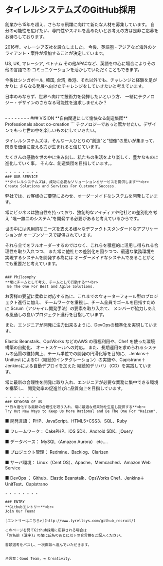 # タイレルシステムズのGitHub採用
創業から15年を超え、さらなる飛躍に向けて新たな人材を募集しています。
自分の可能性を広げたい、専門性やスキルを高めたいとお考えの方は是非ご応募をお待ちしております。


2016年、マレーシア支社を設立しました。
今後、英語圏・アジアなど海外のクライアント・案件が増加することが決定しています。

US, UK, マレーシア, ベトナム その他APACなど、英語を中心に場合によりその他の言語での
コミュニケーションを活かしていただくこともできます。

今後はシンガポール, 韓国, 台湾, 香港、それ以外でも、チャレンジと経験を足がかりに
さらなる発展へ向けたチャレンジをしていきたいと考えています。

日本のみならず、世界へ向けて技術力を発揮したいという方、
一緒にテクノロジー・デザインのさらなる可能性を追求しませんか？

<br>
- - - - - - - -
### VISION
**自由闊達にして愉快なる創造集団**<br>
Professionals about co-creation
```
テクノロジーであっと驚かせたい。デザインでもっと世の中を楽しいものにしていきたい。

タイレルシステムズは、そんな一人ひとりの"創造"と"想像"の思いが集まって、
閃きを価値に変える力が生まれると信じています。

たくさんの感動を世の中に生み出し、私たちの生活をより楽しく、豊かなものに進化していく事。
そんな、創造集団を目指しています。。
```
- - - - - - - -
### OUR SERVICE
**タイレルシステムズは、成功に必要なソリューションとサービスを提供します**<br>
Create Solutions and Services For Customer Success.
```
弊社では、お客様のご要望にあわせ、オーダーメイドなシステムを開発しています。

常にビジネスは独自性を持っており、独創的なアイディアや他社との差別化を考え
"唯一無二のシステム"を開発する必要があると考えているからです。

世の中には汎用的なニーズを支える様々なデファクトスタンダードなアプリケーションが
オープンソースで提供されています。

それら全てをフルオーダーするのではなく、これらを積極的に活用し得られる合理性を取り入れつつ、
また常に他社との差別化を図りつつ、最適な業務環境を実現するシステムを開発する為には
オーダーメイドなシステムであることがとても重要だと考えています。
```
- - - - - - - -
### Philosophy
**常にチームとして考え、チームとして行動する**<br>
 Be The One For Best and Agile Solutions.
```
お客様の要望に柔軟に対応する為に、これまでのウォーターフォール型のプロジェクト進行に加え、
チームワークを重視し、チーム全員でゴールを目指すために Scrum（アジャイル開発手法）の要素を取り入れて、
メンバーが協力しあえる風通しの良いプロジェクト進行を目指しています。

また、エンジニアが開発に注力出来るように、DevOpsの標準化を実現しています。

Elastic Beanstalk、OpsWorks などのAWS の積極利用や、Chef を使った環境構築の自動化、
オートスケールへの対応。
また、長期運用を求められるシステムの品質の維持向上、チーム単位での開発の円滑化等を目的に、
Jenkins＋Unittest によるCI（継続的インテグレーション）の実施や、Capistrano＋Jenkinsによる自動デプロイを加えた
継続的デリバリ（CD）を実践しています。

常に最新の合理性を開発に取り入れ、エンジニアが必要な業務に集中できる環境を構築し、
開発効率の促進並びに品質向上を目指しています。
```
- - - - - - - -
### KEYWORD OF US
**日々進化する最新の合理性を取り入れ、常に最適な成果物を生産し提供する**<br>
Try Out New Ways to Keep Us More Rational and Be The One For "Kaizen".
```
■ 開発言語：
PHP、JavaScript、HTML5+CSS3、SQL、Ruby

■ フレームワーク：
CakePHP、iOS SDK、Android SDK、jQuery

■ データベース：
MySQL（Amazon Aurora） etc....

■ プロジェクト管理：
Redmine、Backlog、Clarizen

■ サーバ環境：
Linux（Cent OS）、Apache、Memcached、Amazon Web Service

■ DevOps ：
Github、Elastic Beanstalk、OpsWorks
Chef、Jenkins＋UnitTest、Capistrano
```
- - - - - - - -

### ENTRY
**Githubエントリー**<br>
Join Our Team!

[エントリーはこちら>](http://www.tyrellsys.com/github_recruit/)

このページを見てGithub採用に応募される場合は
「お名前 (漢字)」の蘭に氏名のあとに以下の合言葉をご記入ください。

書類選考をパスし、一次面談へ進んでいただきます。


合言葉：Good Team, ∞ Creativity.